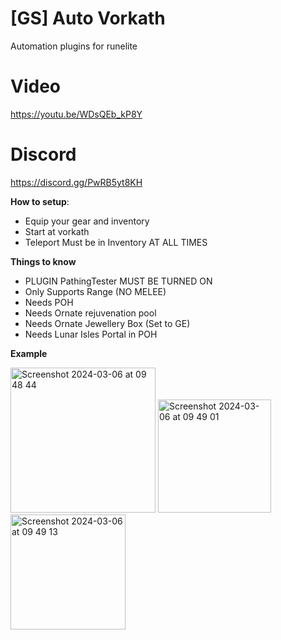 # [GS] Auto Vorkath

Automation plugins for runelite

# Video

https://youtu.be/WDsQEb_kP8Y

# Discord

https://discord.gg/PwRB5yt8KH

**How to setup**:

- Equip your gear and inventory
- Start at vorkath
- Teleport Must be in Inventory AT ALL TIMES

**Things to know**

- PLUGIN PathingTester MUST BE TURNED ON
- Only Supports Range (NO MELEE)
- Needs POH
- Needs Ornate rejuvenation pool
- Needs Ornate Jewellery Box (Set to GE)
- Needs Lunar Isles Portal in POH

**Example**

<img width="232" alt="Screenshot 2024-03-06 at 09 48 44" src="https://github.com/Jrod7938/JRPlugins/assets/46418742/5435881b-3c9e-4efd-9750-6a50f931d4b8">
<img width="181" alt="Screenshot 2024-03-06 at 09 49 01" src="https://github.com/Jrod7938/JRPlugins/assets/46418742/7eb569f7-b7c5-4fe9-807c-92a2883899e6">
<img width="184" alt="Screenshot 2024-03-06 at 09 49 13" src="https://github.com/Jrod7938/JRPlugins/assets/46418742/eab52d30-74c8-4cc4-906e-e3880f0c4d27">
